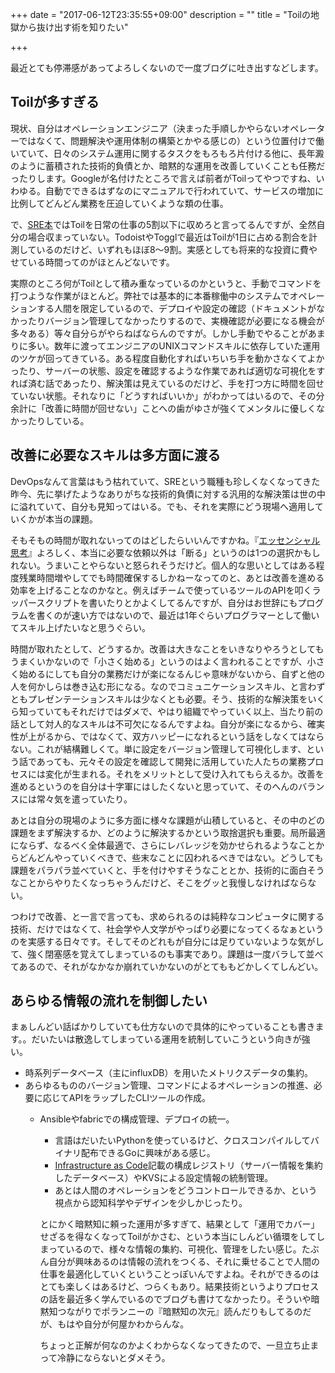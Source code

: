 +++
date = "2017-06-12T23:35:55+09:00"
description = ""
title = "Toilの地獄から抜け出す術を知りたい"

+++

最近とても停滞感があってよろしくないので一度ブログに吐き出すなどします。

## Toilが多すぎる

現状、自分はオペレーションエンジニア（決まった手順しかやらないオペレーターではなくて、問題解決や運用体制の構築とかやる感じの）という位置付けで働いていて、日々のシステム運用に関するタスクをもろもろ片付ける他に、長年澱のように蓄積された技術的負債とか、暗黙的な運用を改善していくことも任務だったりします。Googleが名付けたところで言えば前者がToilってやつですね、いわゆる。自動でできるはずなのにマニュアルで行われていて、サービスの増加に比例してどんどん業務を圧迫していくような類の仕事。

で、[SRE本](https://landing.google.com/sre/book/chapters/eliminating-toil.html)ではToilを日常の仕事の5割以下に収めろと言ってるんですが、全然自分の場合収まっていない。TodoistやTogglで最近はToilが1日に占める割合を計測しているのだけど、いずれもほぼ8〜9割。実感としても将来的な投資に費やせている時間ってのがほとんどないです。

実際のところ何がToilとして積み重なっているのかというと、手動でコマンドを打つような作業がほとんど。弊社では基本的に本番稼働中のシステムでオペレーションする人間を限定しているので、デプロイや設定の確認（ドキュメントがなかったりバージョン管理してなかったりするので、実機確認が必要になる機会が多々ある）等々自分らがやらねばならんのですが。しかし手動でやることがあまりに多い。数年に渡ってエンジニアのUNIXコマンドスキルに依存していた運用のツケが回ってきている。ある程度自動化すればいちいち手を動かさなくてよかったり、サーバーの状態、設定を確認するような作業であれば適切な可視化をすれば済む話であったり、解決策は見えているのだけど、手を打つ方に時間を回せていない状態。それなりに「どうすればいいか」がわかってはいるので、その分余計に「改善に時間が回せない」ことへの歯がゆさが強くてメンタルに優しくなかったりしている。

## 改善に必要なスキルは多方面に渡る

DevOpsなんて言葉はもう枯れていて、SREという職種も珍しくなくなってきた昨今、先に挙げたようなありがちな技術的負債に対する汎用的な解決策は世の中に溢れていて、自分も見知ってはいる。でも、それを実際にどう現場へ適用していくかが本当の課題。

そもそもの時間が取れないってのはどしたらいいんですかね。『[エッセンシャル思考](https://www.amazon.co.jp/dp/B00QQKCV6E)』よろしく、本当に必要な依頼以外は「断る」というのは1つの選択かもしれない。うまいことやらないと怒られそうだけど。個人的な思いとしてはある程度残業時間増やしてでも時間確保するしかねーなってのと、あとは改善を進める効率を上げることなのかなと。例えばチームで使っているツールのAPIを叩くラッパースクリプトを書いたりとかよくしてるんですが、自分はお世辞にもプログラムを書くのが速い方ではないので、最近は1年ぐらいプログラマーとして働いてスキル上げたいなと思うぐらい。

時間が取れたとして、どうするか。改善は大きなことをいきなりやろうとしてもうまくいかないので「小さく始める」というのはよく言われることですが、小さく始めるにしても自分の業務だけが楽になるんじゃ意味がないから、自ずと他の人を何かしらは巻き込む形になる。なのでコミュニケーションスキル、と言わずともプレゼンテーションスキルは少なくとも必要。そう、技術的な解決策をいくら知っていてもそれだけではダメで、やはり組織でやっていく以上、当たり前の話として対人的なスキルは不可欠になるんですよね。自分が楽になるから、確実性が上がるから、ではなくて、双方ハッピーになれるという話をしなくてはならない。これが結構難しくて。単に設定をバージョン管理して可視化します、という話であっても、元々その設定を確認して開発に活用していた人たちの業務プロセスには変化が生まれる。それをメリットとして受け入れてもらえるか。改善を進めるというのを自分は十字軍にはしたくないと思っていて、そのへんのバランスには常々気を遣っていたり。

あとは自分の現場のように多方面に様々な課題が山積していると、その中のどの課題をまず解決するか、どのように解決するかという取捨選択も重要。局所最適にならず、なるべく全体最適で、さらにレバレッジを効かせられるようなことからどんどんやっていくべきで、些末なことに囚われるべきではない。どうしても課題をパラパラ並べていくと、手を付けやすそうなこととか、技術的に面白そうなことからやりたくなっちゃうんだけど、そこをグッと我慢しなければならない。

つわけで改善、と一言で言っても、求められるのは純粋なコンピュータに関する技術、だけではなくて、社会学や人文学がやっぱり必要になってくるなぁというのを実感する日々です。そしてそのどれもが自分には足りていないような気がして、強く閉塞感を覚えてしまっているのも事実であり。課題は一度バラして並べてあるので、それがなかなか崩れていかないのがとてももどかしくてしんどい。

## あらゆる情報の流れを制御したい

まぁしんどい話ばかりしていても仕方ないので具体的にやっていることも書きます。。だいたいは散逸してしまっている運用を統制していこうという向きが強い。

* 時系列データベース（主にinfluxDB）を用いたメトリクスデータの集約。
* あらゆるもののバージョン管理、コマンドによるオペレーションの推進、必要に応じてAPIをラップしたCLIツールの作成。
  * Ansibleやfabricでの構成管理、デプロイの統一。
    * 言語はだいたいPythonを使っているけど、クロスコンパイルしてバイナリ配布できるGoに興味がある感じ。
    * [Infrastructure as Code](https://chroju.github.io/blog/2017/05/05/infrastructure_as_code_book/)記載の構成レジストリ（サーバー情報を集約したデータベース）やKVSによる設定情報の統制管理。
    * あとは人間のオペレーションをどうコントロールできるか、という視点から認知科学やデザインを少しかじったり。

    とにかく暗黙知に頼った運用が多すぎて、結果として「運用でカバー」せざるを得なくなってToilがかさむ、という本当にしんどい循環をしてしまっているので、様々な情報の集約、可視化、管理をしたい感じ。たぶん自分が興味あるのは情報の流れをつくる、それに乗せることで人間の仕事を最適化していくということっぽいんですよね。それができるのはとても楽しくはあるけど、つらくもあり。結果技術というよりプロセスの話を最近多く学んでいるのでブログも書けてなかったり。そういや暗黙知つながりでポランニーの『暗黙知の次元』読んだりもしてるのだが、もはや自分が何屋かわからんな。

    ちょっと正解が何なのかよくわからなくなってきたので、一旦立ち止まって冷静にならないとダメそう。
